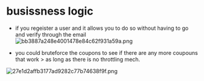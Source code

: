 
# busissness logic
- if you regeister a user and it allows you to do so without having to go and verify through the email
![bb3887a248e4001478e84c62f931a59a.png](../../_resources/bb3887a248e4001478e84c62f931a59a.png)


- you could bruteforce the coupons to see if there are any more coupouns that work > as long as there is no throttling mech.

![27e1d2affb3177ad9282c77b74638f9f.png](../../_resources/27e1d2affb3177ad9282c77b74638f9f.png)


